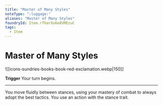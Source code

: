 ```yaml
---
title: "Master of Many Styles"
noteType: ":luggage:"
aliases: "Master of Many Styles"
foundryId: Item.rTharXo6e8VMEzuC
tags:
  - Item
---
```


# Master of Many Styles
![[icons-sundries-books-book-red-exclamation.webp|150]]

**Trigger** Your turn begins.

* * *

You move fluidly between stances, using your mastery of combat to always adopt the best tactics. You use an action with the stance trait.
